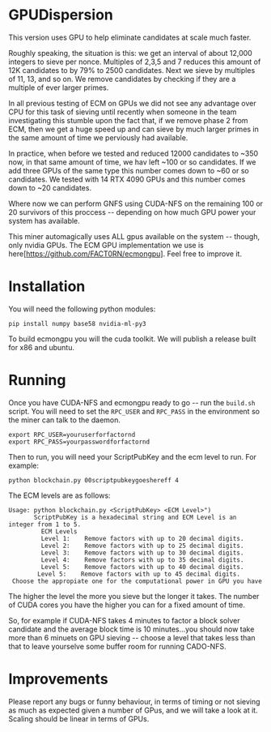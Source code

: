 # GPUDispersion

This version uses GPU to help eliminate candidates at scale much faster.

Roughly speaking, the situation is this: we get an interval of about 12,000 integers to sieve per nonce. Multiples of 2,3,5 and 7 reduces
this amount of 12K candidates to by 79% to 2500 candidates. Next we sieve by multiples of 11, 13, and so on. We remove candidates by checking
if they are a multiple of ever larger primes. 

In all previous testing of ECM on GPUs we did not see any advantage over CPU for this task of sieving until recently when someone in the team
investigating this stumble upon the fact that, if we remove phase 2 from ECM, then we get a huge speed up and can sieve by much larger primes
in the same amount of time we perviously had available.

In practice, when before we tested and reduced 12000 candidates to ~350 now, in that same amount of time, we hav left ~100 or so candidates. If
we add three GPUs of the same type this number comes down to ~60 or so candidates. We tested with 14 RTX 4090 GPUs and this number comes down to
~20 candidates. 

Where now we can perform GNFS using CUDA-NFS on the remaining 100 or 20 survivors of this proccess -- depending on how much GPU power your system
has available.

This miner automagically uses ALL gpus available on the system -- though, only nvidia GPUs. The ECM GPU implementation we use is here[https://github.com/FACT0RN/ecmongpu]. 
Feel free to improve it.

# Installation

You will need the following python modules:

``` pip install numpy base58 nvidia-ml-py3 ```

To build ecmongpu you will the cuda toolkit. We will publish a release built for x86 and ubuntu.

# Running

Once you have CUDA-NFS and ecmongpu ready to go -- run the ``build.sh`` script. You will need to set the ``RPC_USER`` and ``RPC_PASS`` in the environment so the miner can talk to the daemon.

```
export RPC_USER=youruserforfactornd
export RPC_PASS=yourpasswordforfactornd
```

Then to run, you will need your ScriptPubKey and the ecm level to run. For example:

```
python blockchain.py 00scriptpubkeygoeshereff 4
```

The ECM levels are as follows:

```
Usage: python blockchain.py <ScriptPubKey> <ECM Level>")
       ScriptPubKey is a hexadecimal string and ECM Level is an integer from 1 to 5.
         ECM Levels
         Level 1:    Remove factors with up to 20 decimal digits.
         Level 2:    Remove factors with up to 25 decimal digits.
         Level 3:    Remove factors with up to 30 decimal digits.
         Level 4:    Remove factors with up to 35 decimal digits.
         Level 5:    Remove factors with up to 40 decimal digits.
        Level 5:    Remove factors with up to 45 decimal digits.
 Choose the appropiate one for the computational power in GPU you have
```

The higher the level the more you sieve but the longer it takes. The number of CUDA cores you have the higher you can for a fixed amount of time.

So, for example if CUDA-NFS takes 4 minutes to factor a block solver candidate and the average block time is 10 minutes...you should now take more
than 6 minuets on GPU sieving -- choose a level that takes less than that to leave yourselve some buffer room for running CADO-NFS.


# Improvements

Please report any bugs or funny behaviour, in terms of timing or not sieving as much as expected given a number of GPus, and we will take a look at it.
Scaling should be linear in terms of GPUs.






